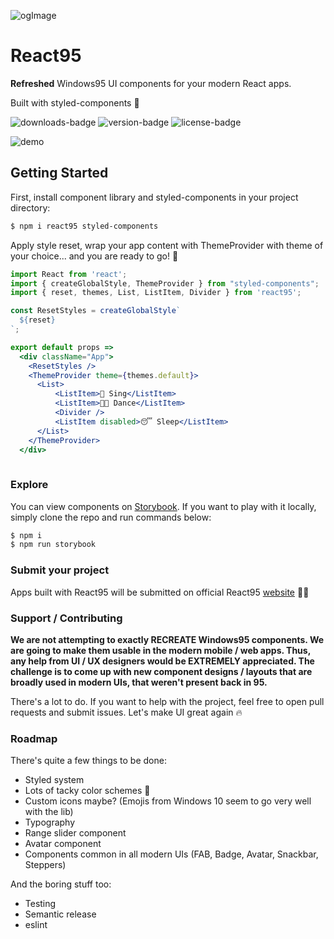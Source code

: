 ![ogImage](https://user-images.githubusercontent.com/28541613/56097057-f741f380-5eef-11e9-8296-92c4dc6e853d.png)

# React95
**Refreshed** Windows95 UI components for your modern React apps. 

Built with styled-components 💅

![downloads-badge](https://flat.badgen.net/npm/dt/react95)
![version-badge](https://flat.badgen.net/npm/v/react95)
![license-badge](https://flat.badgen.net/npm/license/react95)

![demo](https://user-images.githubusercontent.com/28541613/56099388-7513f800-5f0c-11e9-893b-532eded39f92.png)

## Getting Started
First, install component library and styled-components in your project directory: 
```sh
$ npm i react95 styled-components
```
Apply style reset, wrap your app content with ThemeProvider with theme of your choice... and you are ready to go! 🚀
```jsx
import React from 'react';
import { createGlobalStyle, ThemeProvider } from "styled-components";
import { reset, themes, List, ListItem, Divider } from 'react95';

const ResetStyles = createGlobalStyle`
  ${reset}
`;

export default props =>
  <div className="App">
    <ResetStyles />
    <ThemeProvider theme={themes.default}>
      <List>
          <ListItem>🎤 Sing</ListItem>
          <ListItem>💃🏻 Dance</ListItem>
          <Divider />
          <ListItem disabled>😴 Sleep</ListItem>
      </List>
    </ThemeProvider>
  </div>
  
```

### Explore
You can view components on [Storybook](https://arturbien.github.io/React95/). If you want to play with it locally, simply clone the repo and run commands below:
```sh
$ npm i 
$ npm run storybook
```
### Submit your project
Apps built with React95 will be submitted on official React95 [website](https://react95.io) 🤟🏻

### Support / Contributing
**We are not attempting to exactly RECREATE Windows95 components. We are going to make them usable in the modern mobile / web apps. 
Thus, any help from UI / UX designers would be EXTREMELY appreciated. The challenge is to come up with new component designs / layouts that are broadly used in modern UIs, that weren't present back in 95.**

There's a lot to do. If you want to help with the project, feel free to open pull requests and submit issues. Let's make UI great again 🔥 

### Roadmap
There's quite a few things to be done:
- Styled system
- Lots of tacky color schemes 🌈
- Custom icons maybe? (Emojis from Windows 10 seem to go very well with the lib)
- Typography
- Range slider component
- Avatar component
- Components common in all modern UIs (FAB, Badge, Avatar, Snackbar, Steppers)

And the boring stuff too:
- Testing
- Semantic release
- eslint
